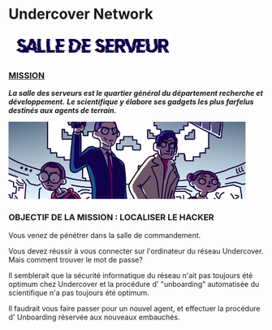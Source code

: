 # Undercover Network

![image-20200824161237115](assets/image-20200824161237115.png)

### <u>MISSION</u>

***La salle des serveurs est le quartier général du département recherche et développement.*** 
***Le scientifique y élabore ses gadgets les plus farfelus destinés aux agents de terrain.***

![image-20200824161301556](assets/image-20200824161301556.png)

### OBJECTIF DE LA MISSION : LOCALISER LE HACKER

Vous venez de pénétrer dans la salle de commandement. 

Vous devez réussir à vous connecter sur l'ordinateur du réseau Undercover. Mais comment trouver le mot de passe?

Il semblerait que la sécurité informatique du réseau n'ait pas toujours été optimum chez Undercover et la procédure d' "unboarding" automatisée du scientifique n'a pas toujours été optimum.

Il faudrait vous faire passer pour un nouvel agent, et effectuer la procèdure d' Unboarding réservée aux nouveaux embauchés.
